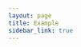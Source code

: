 ```yaml
---
layout: page
title: Example
sidebar_link: true
---
```




<div id="8411700b-5ee7-4603-8e7b-b67f76cf79cd" style="height: 525px; width: 100%;" class="plotly-graph-div"></div><script type="text/javascript">require(["plotly"], function(Plotly) { window.PLOTLYENV=window.PLOTLYENV || {};window.PLOTLYENV.BASE_URL="https://plot.ly";Plotly.newPlot("8411700b-5ee7-4603-8e7b-b67f76cf79cd", [{"mode": "markers", "name": "FEM Simulation", "x": [118.01073070740755, 118.95815580442314, 119.98057536852245, 120.99871244705375, 122.01607017874818, 123.03255947922767, 124.0482408996932, 125.06316516055733, 126.07738010926167, 127.09093066511541, 128.10385903599717, 129.11620490678726, 130.12800561302763, 131.139296300528, 132.15011007207676, 133.16047812235936, 134.1704298620979, 135.1799930323636, 136.18919380993216, 137.1980569044915, 138.20660564842333, 139.21486207983435, 140.2228470194264, 141.2305801417753, 142.23808004148393, 143.2453642946839, 144.2524495162689, 145.25935141323777, 146.26608483446233, 147.27266381718852, 148.2791016305322, 149.28541081620978, 150.291603226728, 151.29769006122504, 152.3036818991462, 153.30958873191352, 154.31541999273946, 155.32118458471749, 156.3268909073114, 157.3325468813565, 158.33815997267448, 159.34373721439093, 160.34928522804935, 161.3548102435896, 162.36031811827252, 163.3658143546102, 164.37130411736695, 165.37679224968522, 166.38228328839216, 167.38778147852923, 168.39329078715573, 169.39881491646744, 170.40435731626383, 171.40992119580696, 172.4155095351011, 173.4211250956282, 174.4267704305648, 175.43244789451043, 176.43815965275493, 177.44390769010673, 178.44969381930147, 179.4555196890235, 180.46138679154663, 181.46729647002326, 182.4732499254351, 183.47924822322562, 184.48529229962386, 185.49138296768388, 186.4975209230463, 187.50370674943812, 188.50994092392477, 189.51622382192542, 190.52255572200167, 191.5289368104301, 192.5353671855765, 193.5418468620663, 194.54837577477878, 195.55495378265508, 196.56158067234753, 197.56825616169638, 198.57497990306697, 199.58175148652947, 200.58857044290315, 201.5954362466701, 202.60234831875812, 203.60930602920354, 204.61630869970088, 205.6233556060372, 206.63044598042563, 207.63757901373552, 208.64475385762856, 209.6519696265982, 210.65922539992945, 211.6665202235654, 212.67385311190026, 213.68122304949426, 214.6886289927086, 215.69606987129322, 216.70354458986625, 217.71105202937133, 218.71859104844847, 219.72616048475612, 220.7337591562348, 221.7413858623146, 222.7490393850757, 223.7567184903574, 224.76442192881672, 225.77214843695074, 226.77989673806576, 227.7876655431452, 228.79545355198854, 229.8032594537152, 230.811081927809, 231.81891964484234, 232.82677126722896, 233.83463544994115, 234.84251084119725, 235.85039608311868, 236.85828981235946, 237.86619066070972, 238.87409725566903, 239.88200822100023, 240.88992217725755, 241.89783774228752, 242.9057535317149, 243.91366815940353, 244.9215802378943, 245.92948837883168, 246.93739119336263, 247.94528729252335, 248.95317528760734, 249.96105379051428, 250.96892141408952, 251.97677677243658, 252.984618481235, 253.9924451580155, 255.00025542245123, 256.0080478966143, 257.01582120523284, 258.02357397591186, 259.0313048394242, 260.0390124298404, 261.04669538479004, 262.0543523456461, 263.06198195771304, 264.0695828703982, 265.07715373738756, 266.08469321679644, 267.09219997132845, 268.09967266841096, 269.1071099803345, 270.11451058437825, 271.12187316292807, 272.12919640359314, 273.13647899931004, 274.14371964843974, 275.15091705486896, 276.15806992809166, 277.16517698328926, 278.172236941412, 279.1792485292487, 280.18621047949415, 281.19312153079755, 282.1999804278406, 283.2067859213708, 284.2135367682584, 285.2202317315341, 286.22686958043107, 287.233449090419, 288.2399690432353, 289.2464282269153, 290.2528254358096, 291.2591594706152, 292.26542913838193, 293.271633252539, 294.27777063289454, 295.2838401056523, 296.2898405034163, 297.2957706651914, 298.30162943638857, 299.3074156688193, 300.31312822069316, 301.31876595661356, 302.32432774756523, 303.3298124709079, 304.335219010364, 305.34054625600095, 306.3457931042165, 307.35095845772395, 308.3560412255302, 309.36104032291513, 310.3659546714075, 311.37078319876423, 312.37552483894507, 313.38017853207975, 314.3847432244498, 315.38921786845214, 316.3936014225716, 317.39789285134754, 318.402091125345, 319.4061952211201, 320.4102041211821, 321.4141168139656, 322.41793229378527, 323.4216495608097, 324.42526762101176, 325.42878548613555, 326.43220217367053, 327.4355167067882, 328.4387281143158, 329.4418354306967, 330.4448376959434, 331.4477339556078, 332.45052326071385, 333.4532046677371, 334.45577723856394, 335.45824004043095, 336.4605921458926, 337.4628326327765, 338.46496058413675, 339.4669750882103, 340.46887523837694, 341.4706601330983, 342.47232887591247, 343.4738805753329, 344.47531434484364, 345.4766293028408, 346.4778245725898, 347.4788992821783, 348.47985256447083, 349.4806835570643, 350.48139140224526, 351.4819752469372, 352.48243424266207, 353.48276754549187, 354.4829743160045, 355.48305371923556, 356.48300492464125, 357.4828271060449, 358.48251944159534, 359.4820811137236, 360.4815113090997, 361.48080921857735, 362.4799740371717, 363.47900496399114, 364.47790120221225, 365.4766619590257, 366.475286445594, 367.4737738770169, 368.4721234722777, 369.47033445420743, 370.4684060494393, 371.4663374883705, 372.4641280051175, 373.4617768374732, 374.4592832268732, 375.4566464183405, 376.45386566046466, 377.45094020534566, 378.44786930855815, 379.4446522291184, 380.44128822943736, 381.43777657527977, 382.43411653573713, 383.4303073831804, 384.4263483932226], "y": [-54.153329575617725, -113.08478374083572, -97.0217708223246, -85.24124347184272, -74.240062958212, -64.10731365954001, -54.78244437483958, -46.21473469152618, -38.35633716798745, -31.162332495055075, -24.5905127940959, -18.601193184840678, -13.157038125298154, -8.222901805707206, -3.7656814377794916, 0.24581766402944233, 3.841006221744434, 7.047625306610163, 9.891851694351686, 12.398395072895537, 14.590587823921192, 16.490468054134144, 18.118856465372605, 19.495427633461787, 20.63877616128433, 21.566478180428103, 22.295148584616797, 22.840494372677455, 23.21736441643046, 23.439795961785016, 23.521058124671022, 23.473692621415065, 23.309551958844356, 23.039835275044894, 22.67512201539353, 22.225403601924775, 21.70011324705037, 21.10815404428741, 20.457925457370415, 19.757348321642755, 19.013888458790664, 18.234578994464524, 17.426041472032225, 16.594505831518024, 15.74582933360273, 14.885514490437386, 14.018726066395232, 13.150307203849495, 12.28479472999949, 11.426433686264662, 10.579191131951939, 9.74676926282076, 8.932617878425852, 8.139946240732158, 7.3717343540821565, 6.630743700355933, 5.919527456121697, 5.240440220961781, 4.595647284627298, 3.9871334556015774, 3.4167114695343184, 2.8860300107700945, 2.3965813530588598, 1.9497086488523425, 1.5466128799585075, 1.1883594896474041, 0.8758847070707131, 0.6100015862369109, 0.3914057678578839, 0.22068097886840962, 0.09830428473822281, 0.02465110456363833, 0.0, 0.02453724762404074, 0.09836121318812724, 0.22148652219596618, 0.3938480538561125, 0.6153047493414474, 0.8856432609732914, 1.2045814290009247, 1.5717716187624342, 1.9868039004811098, 2.4492090933424633, 2.958461679462083, 3.5139825866700223, 4.115141851252578, 4.761261167773632, 5.4516163233097155, 6.185439530940001, 6.961921660024301, 7.780214372221567, 8.639432161060482, 9.538654311534694, 10.476926766671996, 11.453263920693269, 12.46665033390701, 13.51604236738974, 14.600369771232975, 15.718537163450744, 16.869425487719504, 18.051893384020502, 19.264778510859273, 20.506898808717125, 21.777053707718885, 23.074025287991756, 24.396579388895734, 25.74346666740396, 27.11342362059366, 28.505173554780352, 29.917427453469383, 31.34888511599013, 32.79823566181826, 34.26415857479128, 35.74532442730336, 37.24039563314795, 38.748027164510845, 40.26686723979803, 41.79555798042836, 43.332736040370946, 44.877033209859576, 46.427076988310816, 47.98149113874021, 49.53889621524153, 51.097910064364676, 52.657148310936094, 54.21522481873281, 55.77075212871552, 57.32234188528537, 58.86860523540469, 60.408153215303784, 61.939597118486915, 63.461548844639736, 64.972621239067, 66.47142840531262, 67.95658602291259, 69.42671162257382, 70.88042487754704, 72.31634785978675, 73.73310529750361, 75.1293247957135, 76.50363712721247, 77.85467636264613, 79.18108013144426, 80.48148980671894, 81.75455069282872, 82.99891219722616, 84.21322800572727, 85.39615623374834, 86.54635958502338, 87.66250548664696, 88.74326622936938, 89.78731909237409, 90.79334646133091, 91.76003594565339, 92.68608048171082, 93.57017843058917, 94.41103367895546, 95.20735572086353, 95.95785973768947, 96.66126667961903, 97.31630333551665, 97.9217024001286, 98.47620252270478, 98.97854838498476, 99.42749073430188, 99.82178644107805, 100.16019853602619, 100.44149625212735, 100.66445505924693, 100.82785669477197, 100.93048919396996, 100.97114690745616, 100.9486305322287, 100.8617471181543, 100.70931009438777, 100.4901392691733, 100.20306084603833, 99.84690742928441, 99.42051802358938, 98.92273803989606, 98.35241928984179, 97.70841998285393, 96.98960472244943, 96.19484449334334, 95.3230166551224, 94.37300493054708, 93.34369938657242, 92.23399642133712, 91.0427987479695, 89.76901537338007, 88.41156157749185, 86.96935888904885, 85.44133506504521, 83.82642406498198, 82.12356601887689, 80.33170720812605, 78.44980002961442, 76.4768029682617, 74.41168056344048, 72.2534033800898, 70.0009479743375, 67.65329685558173, 65.20943845828059, 62.66836709703072, 60.0290829407842, 57.29059196195874, 54.451905904924985, 51.51204225914917, 48.47002419592898, 45.32488054276963, 42.075645742839114, 38.721359808773535, 35.26106829231825, 31.6938222175624, 28.018678060010025, 24.234697705955753, 20.340948392204893, 16.336502673008972, 12.220438376099192, 7.991838555576566, 3.6497914483034597, -0.8066095658851375, -5.378266025297118, -10.066074391953672, -14.870926152334375, -19.79370782247014, -24.835301006034758, -29.996582437873823, -35.27842403019938, -40.68169291850621, -46.207251505816814, -51.85595750569313, -57.628663994479055, -63.52621945049242, -69.54946780149291, -75.69924846972296, -81.9763964194154, -88.38174219459287, -94.91611197166851, -101.58032760201984, -108.37520665464234, -115.30156245935999, -122.36020416252954, -129.55193674900386, -136.8775611103298, -144.3378740700539, -151.93366843743718, -159.66573304994938, -167.53485280780578, -175.54180872784104, -183.6873779789211, -191.97233392793908, -200.39744617745544, -208.9634806112958, -217.67119943632906, -226.52136121724286, -235.51472093081543, -244.65202998740142, -253.93403628719318, -263.36148425547367, -272.93511487611846, -282.6556657379895, -292.5238710763949, -302.540461799827, -312.7061655373906, -323.02170667596545], "type": "scatter", "uid": "4d3628c2-ccbc-11e8-9395-8c8590492a0e"}, {"mode": "lines", "name": "LLE simulation", "x": [116.05217514732824, 117.05853164158059, 118.06488813583293, 119.07124463008527, 120.07760112433762, 121.08395761858996, 122.09031411284231, 123.09667060709465, 124.103027101347, 125.10938359559933, 126.11574008985168, 127.12209658410403, 128.12845307835636, 129.1348095726087, 130.14116606686105, 131.1475225611134, 132.15387905536573, 133.16023554961808, 134.16659204387042, 135.17294853812277, 136.1793050323751, 137.18566152662746, 138.1920180208798, 139.19837451513214, 140.2047310093845, 141.21108750363683, 142.21744399788918, 143.22380049214152, 144.23015698639387, 145.2365134806462, 146.24286997489855, 147.2492264691509, 148.25558296340324, 149.2619394576556, 150.26829595190793, 151.27465244616027, 152.28100894041262, 153.28736543466496, 154.2937219289173, 155.30007842316965, 156.306434917422, 157.31279141167434, 158.31914790592668, 159.32550440017903, 160.33186089443137, 161.33821738868372, 162.34457388293606, 163.3509303771884, 164.35728687144075, 165.3636433656931, 166.36999985994544, 167.37635635419778, 168.38271284845013, 169.38906934270247, 170.39542583695481, 171.40178233120716, 172.4081388254595, 173.41449531971185, 174.4208518139642, 175.42720830821654, 176.43356480246888, 177.43992129672122, 178.44627779097357, 179.4526342852259, 180.45899077947826, 181.4653472737306, 182.47170376798294, 183.4780602622353, 184.48441675648763, 185.49077325073998, 186.49712974499232, 187.50348623924467, 188.509842733497, 189.51619922774935, 190.52255572200167, 191.528912216254, 192.53526871050636, 193.5416252047587, 194.54798169901105, 195.5543381932634, 196.56069468751573, 197.56705118176808, 198.57340767602042, 199.57976417027277, 200.5861206645251, 201.59247715877746, 202.5988336530298, 203.60519014728212, 204.6115466415345, 205.61790313578683, 206.62425963003915, 207.63061612429152, 208.63697261854387, 209.64332911279618, 210.64968560704855, 211.6560421013009, 212.6623985955532, 213.6687550898056, 214.67511158405793, 215.68146807831025, 216.68782457256262, 217.69418106681496, 218.70053756106728, 219.70689405531965, 220.713250549572, 221.7196070438243, 222.72596353807668, 223.73232003232903, 224.7386765265814, 225.74503302083372, 226.75138951508606, 227.75774600933838, 228.76410250359075, 229.7704589978431, 230.77681549209547, 231.78317198634778, 232.78952848060013, 233.79588497485244, 234.8022414691048, 235.80859796335716, 236.81495445760953, 237.82131095186185, 238.8276674461142, 239.8340239403665, 240.84038043461888, 241.84673692887122, 242.8530934231236, 243.8594499173759, 244.86580641162826, 245.87216290588054, 246.87851940013294, 247.8848758943853, 248.89123238863766, 249.89758888288998, 250.90394537714232, 251.9103018713946, 252.91665836564698, 253.92301485989933, 254.92937135415173, 255.935727848404, 256.94208434265636, 257.9484408369087, 258.95479733116105, 259.9611538254134, 260.9675103196658, 261.9738668139181, 262.9802233081704, 263.98657980242274, 264.9929362966751, 265.9992927909275, 267.00564928517986, 268.0120057794322, 269.0183622736845, 270.02471876793686, 271.0310752621892, 272.03743175644155, 273.0437882506939, 274.05014474494624, 275.05650123919855, 276.06285773345087, 277.06921422770324, 278.0755707219556, 279.0819272162079, 280.0882837104603, 281.0946402047126, 282.10099669896493, 283.1073531932173, 284.1137096874696, 285.120066181722, 286.12642267597437, 287.1327791702267, 288.139135664479, 289.1454921587314, 290.15184865298374, 291.15820514723606, 292.16456164148843, 293.17091813574075, 294.17727462999306, 295.18363112424544, 296.1899876184978, 297.1963441127501, 298.2027006070025, 299.2090571012548, 300.21541359550713, 301.2217700897595, 302.2281265840119, 303.2344830782642, 304.24083957251656, 305.2471960667689, 306.25355256102125, 307.25990905527357, 308.26626554952594, 309.27262204377826, 310.27897853803063, 311.28533503228294, 312.2916915265353, 313.29804802078763, 314.30440451504, 315.3107610092923, 316.31711750354464, 317.323473997797, 318.3298304920494, 319.3361869863017, 320.34254348055407, 321.3488999748064, 322.3552564690587, 323.3616129633111, 324.36796945756345, 325.37432595181576, 326.38068244606814, 327.38703894032045, 328.39339543457277, 329.39975192882514, 330.40610842307746, 331.4124649173298, 332.41882141158214, 333.4251779058345, 334.43153440008683, 335.4378908943392, 336.4442473885915, 337.4506038828439, 338.45696037709627, 339.4633168713486, 340.46967336560084, 341.47602985985327, 342.48238635410553, 343.48874284835796, 344.49509934261033, 345.5014558368626, 346.5078123311149, 347.5141688253673, 348.5205253196196, 349.5268818138721, 350.5332383081244, 351.53959480237666, 352.54595129662897, 353.55230779088134, 354.55866428513366, 355.56502077938603, 356.57137727363835, 357.5777337678907, 358.58409026214304, 359.5904467563954, 360.5968032506477, 361.60315974490004], "y": [-231.7346650922623, -175.9646379570328, -137.9068751461479, -113.08478374083576, -97.02177082232463, -85.24124347184272, -74.24006295821201, -64.10731365954001, -54.78244437483957, -46.21473469152618, -38.35633716798744, -31.16233249505509, -24.5905127940959, -18.60119318484068, -13.157038125298156, -8.222901805707208, -3.765681437779491, 0.24581766402944205, 3.841006221744434, 7.047625306610163, 9.891851694351686, 12.398395072895537, 14.590587823921194, 16.490468054134144, 18.118856465372602, 19.495427633461787, 20.63877616128433, 21.566478180428103, 22.2951485846168, 22.84049437267745, 23.21736441643046, 23.439795961785016, 23.521058124671022, 23.47369262141506, 23.309551958844352, 23.039835275044894, 22.67512201539353, 22.225403601924775, 21.70011324705037, 21.108154044287406, 20.45792545737042, 19.757348321642755, 19.013888458790667, 18.234578994464524, 17.426041472032225, 16.594505831518024, 15.745829333602728, 14.885514490437389, 14.018726066395232, 13.150307203849495, 12.284794729999488, 11.426433686264659, 10.579191131951939, 9.746769262820758, 8.932617878425852, 8.139946240732158, 7.3717343540821565, 6.630743700355934, 5.919527456121697, 5.240440220961781, 4.595647284627298, 3.987133455601578, 3.4167114695343184, 2.8860300107700945, 2.3965813530588598, 1.9497086488523425, 1.5466128799585075, 1.1883594896474043, 0.8758847070707131, 0.6100015862369109, 0.3914057678578839, 0.22068097886840954, 0.09830428473822281, 0.02465110456363833, -5.928983654524958e-19, 0.024537247624040737, 0.09836121318812724, 0.22148652219596615, 0.3938480538561124, 0.6153047493414475, 0.8856432609732913, 1.2045814290009247, 1.5717716187624342, 1.98680390048111, 2.4492090933424637, 2.9584616794620824, 3.5139825866700223, 4.115141851252577, 4.7612611677736325, 5.451616323309715, 6.185439530940001, 6.961921660024301, 7.780214372221567, 8.63943216106048, 9.538654311534694, 10.476926766671996, 11.453263920693269, 12.46665033390701, 13.51604236738974, 14.600369771232975, 15.718537163450744, 16.869425487719504, 18.051893384020502, 19.264778510859273, 20.506898808717125, 21.777053707718885, 23.074025287991752, 24.396579388895734, 25.743466667403958, 27.11342362059366, 28.505173554780352, 29.917427453469383, 31.34888511599013, 32.79823566181827, 34.26415857479128, 35.74532442730335, 37.240395633147955, 38.748027164510845, 40.26686723979803, 41.79555798042837, 43.332736040370946, 44.87703320985957, 46.427076988310816, 47.98149113874021, 49.53889621524153, 51.097910064364676, 52.6571483109361, 54.21522481873281, 55.77075212871552, 57.322341885285375, 58.86860523540468, 60.40815321530378, 61.93959711848694, 63.46154884463974, 64.97262123906698, 66.47142840531262, 67.95658602291259, 69.4267116225738, 70.88042487754703, 72.31634785978675, 73.73310529750361, 75.1293247957135, 76.50363712721247, 77.85467636264613, 79.18108013144428, 80.48148980671894, 81.75455069282872, 82.99891219722616, 84.21322800572729, 85.39615623374834, 86.54635958502338, 87.66250548664698, 88.74326622936938, 89.78731909237409, 90.79334646133091, 91.76003594565339, 92.68608048171082, 93.57017843058917, 94.41103367895546, 95.20735572086353, 95.95785973768947, 96.66126667961903, 97.31630333551665, 97.9217024001286, 98.47620252270478, 98.97854838498478, 99.42749073430188, 99.82178644107805, 100.16019853602619, 100.44149625212735, 100.6644550592469, 100.82785669477197, 100.93048919396996, 100.97114690745616, 100.9486305322287, 100.8617471181543, 100.70931009438777, 100.4901392691733, 100.20306084603833, 99.84690742928441, 99.42051802358938, 98.92273803989607, 98.35241928984179, 97.70841998285393, 96.98960472244943, 96.19484449334334, 95.3230166551224, 94.37300493054705, 93.34369938657241, 92.23399642133715, 91.0427987479695, 89.76901537338007, 88.41156157749185, 86.96935888904885, 85.44133506504521, 83.82642406498196, 82.12356601887689, 80.33170720812606, 78.44980002961442, 76.47680296826167, 74.4116805634405, 72.25340338008978, 70.0009479743375, 67.65329685558173, 65.20943845828059, 62.66836709703072, 60.0290829407842, 57.29059196195875, 54.451905904924985, 51.51204225914918, 48.47002419592897, 45.32488054276963, 42.075645742839114, 38.72135980877352, 35.26106829231825, 31.6938222175624, 28.01867806001002, 24.23469770595575, 20.34094839220489, 16.33650267300897, 12.220438376099194, 7.991838555576566, 3.6497914483034606, -0.8066095658851373, -5.378266025297116, -10.066074391953672, -14.870926152334379, -19.793707822470132, -24.835301006034758, -29.996582437873823, -35.278424030199375, -40.68169291850621, -46.207251505816814, -51.855957505693134, -57.62866399447904, -63.52621945049242, -69.54946780149291, -75.69924846972296, -81.9763964194154, -88.38174219459287, -94.91611197166849, -101.58032760201986, -108.37520665464234, -115.30156245936, -122.36020416252957], "type": "scatter", "uid": "4d375ff8-ccbc-11e8-ba44-8c8590492a0e"}, {"line": {"dash": "dash", "width": 2}, "name": "Fit", "x": [118.95815580442314, 119.98057536852245, 120.99871244705375, 122.01607017874818, 123.03255947922767, 124.0482408996932, 125.06316516055733, 126.07738010926167, 127.09093066511541, 128.10385903599717, 129.11620490678726, 130.12800561302763, 131.139296300528, 132.15011007207676, 133.16047812235936, 134.1704298620979, 135.1799930323636, 136.18919380993216, 137.1980569044915, 138.20660564842333, 139.21486207983435, 140.2228470194264, 141.2305801417753, 142.23808004148393, 143.2453642946839, 144.2524495162689, 145.25935141323777, 146.26608483446233, 147.27266381718852, 148.2791016305322, 149.28541081620978, 150.291603226728, 151.29769006122504, 152.3036818991462, 153.30958873191352, 154.31541999273946, 155.32118458471749, 156.3268909073114, 157.3325468813565, 158.33815997267448, 159.34373721439093, 160.34928522804935, 161.3548102435896, 162.36031811827252, 163.3658143546102, 164.37130411736695, 165.37679224968522, 166.38228328839216, 167.38778147852923, 168.39329078715573, 169.39881491646744, 170.40435731626383, 171.40992119580696, 172.4155095351011, 173.4211250956282, 174.4267704305648, 175.43244789451043, 176.43815965275493, 177.44390769010673, 178.44969381930147, 179.4555196890235, 180.46138679154663, 181.46729647002326, 182.4732499254351, 183.47924822322562, 184.48529229962386, 185.49138296768388, 186.4975209230463, 187.50370674943812, 188.50994092392477, 189.51622382192542, 190.52255572200167, 191.5289368104301, 192.5353671855765, 193.5418468620663, 194.54837577477878, 195.55495378265508, 196.56158067234753, 197.56825616169638, 198.57497990306697, 199.58175148652947, 200.58857044290315, 201.5954362466701, 202.60234831875812, 203.60930602920354, 204.61630869970088, 205.6233556060372, 206.63044598042563, 207.63757901373552, 208.64475385762856, 209.6519696265982, 210.65922539992945, 211.6665202235654, 212.67385311190026, 213.68122304949426, 214.6886289927086, 215.69606987129322, 216.70354458986625, 217.71105202937133, 218.71859104844847, 219.72616048475612, 220.7337591562348, 221.7413858623146, 222.7490393850757, 223.7567184903574, 224.76442192881672, 225.77214843695074, 226.77989673806576, 227.7876655431452, 228.79545355198854, 229.8032594537152, 230.811081927809, 231.81891964484234, 232.82677126722896, 233.83463544994115, 234.84251084119725, 235.85039608311868, 236.85828981235946, 237.86619066070972, 238.87409725566903, 239.88200822100023, 240.88992217725755, 241.89783774228752, 242.9057535317149, 243.91366815940353, 244.9215802378943, 245.92948837883168, 246.93739119336263, 247.94528729252335, 248.95317528760734, 249.96105379051428, 250.96892141408952, 251.97677677243658, 252.984618481235, 253.9924451580155, 255.00025542245123, 256.0080478966143, 257.01582120523284, 258.02357397591186, 259.0313048394242, 260.0390124298404, 261.04669538479004, 262.0543523456461, 263.06198195771304, 264.0695828703982, 265.07715373738756, 266.08469321679644, 267.09219997132845, 268.09967266841096, 269.1071099803345, 270.11451058437825, 271.12187316292807, 272.12919640359314, 273.13647899931004, 274.14371964843974, 275.15091705486896, 276.15806992809166, 277.16517698328926, 278.172236941412, 279.1792485292487, 280.18621047949415, 281.19312153079755, 282.1999804278406, 283.2067859213708, 284.2135367682584, 285.2202317315341, 286.22686958043107, 287.233449090419, 288.2399690432353, 289.2464282269153, 290.2528254358096, 291.2591594706152, 292.26542913838193, 293.271633252539, 294.27777063289454, 295.2838401056523, 296.2898405034163, 297.2957706651914, 298.30162943638857, 299.3074156688193, 300.31312822069316, 301.31876595661356, 302.32432774756523, 303.3298124709079, 304.335219010364, 305.34054625600095, 306.3457931042165, 307.35095845772395, 308.3560412255302, 309.36104032291513, 310.3659546714075, 311.37078319876423, 312.37552483894507, 313.38017853207975, 314.3847432244498, 315.38921786845214, 316.3936014225716, 317.39789285134754, 318.402091125345, 319.4061952211201, 320.4102041211821, 321.4141168139656, 322.41793229378527, 323.4216495608097, 324.42526762101176, 325.42878548613555, 326.43220217367053, 327.4355167067882, 328.4387281143158, 329.4418354306967, 330.4448376959434, 331.4477339556078, 332.45052326071385, 333.4532046677371, 334.45577723856394, 335.45824004043095, 336.4605921458926, 337.4628326327765, 338.46496058413675, 339.4669750882103, 340.46887523837694, 341.4706601330983, 342.47232887591247, 343.4738805753329, 344.47531434484364, 345.4766293028408, 346.4778245725898, 347.4788992821783, 348.47985256447083, 349.4806835570643, 350.48139140224526, 351.4819752469372, 352.48243424266207, 353.48276754549187, 354.4829743160045, 355.48305371923556, 356.48300492464125, 357.4828271060449, 358.48251944159534, 359.4820811137236, 360.4815113090997, 361.48080921857735, 362.4799740371717, 363.47900496399114, 364.47790120221225, 365.4766619590257, 366.475286445594, 367.4737738770169, 368.4721234722777, 369.47033445420743, 370.4684060494393, 371.4663374883705], "y": [-113.08478374083576, -97.02177082232463, -85.24124347184272, -74.24006295821201, -64.10731365954001, -54.78244437483957, -46.21473469152618, -38.35633716798744, -31.16233249505509, -24.5905127940959, -18.60119318484068, -13.157038125298156, -8.222901805707208, -3.765681437779491, 0.24581766402944205, 3.841006221744434, 7.047625306610163, 9.891851694351686, 12.398395072895537, 14.590587823921194, 16.490468054134144, 18.118856465372602, 19.495427633461787, 20.63877616128433, 21.566478180428103, 22.2951485846168, 22.84049437267745, 23.21736441643046, 23.439795961785016, 23.521058124671022, 23.47369262141506, 23.309551958844352, 23.039835275044894, 22.67512201539353, 22.225403601924775, 21.70011324705037, 21.108154044287406, 20.45792545737042, 19.757348321642755, 19.013888458790667, 18.234578994464524, 17.426041472032225, 16.594505831518024, 15.745829333602728, 14.885514490437389, 14.018726066395232, 13.150307203849495, 12.284794729999488, 11.426433686264659, 10.579191131951939, 9.746769262820758, 8.932617878425852, 8.139946240732158, 7.3717343540821565, 6.630743700355934, 5.919527456121697, 5.240440220961781, 4.595647284627298, 3.987133455601578, 3.4167114695343184, 2.8860300107700945, 2.3965813530588598, 1.9497086488523425, 1.5466128799585075, 1.1883594896474043, 0.8758847070707131, 0.6100015862369109, 0.3914057678578839, 0.22068097886840954, 0.09830428473822281, 0.02465110456363833, -5.928983654524958e-19, 0.024537247624040737, 0.09836121318812724, 0.22148652219596615, 0.3938480538561124, 0.6153047493414475, 0.8856432609732913, 1.2045814290009247, 1.5717716187624342, 1.98680390048111, 2.4492090933424637, 2.9584616794620824, 3.5139825866700223, 4.115141851252577, 4.7612611677736325, 5.451616323309715, 6.185439530940001, 6.961921660024301, 7.780214372221567, 8.63943216106048, 9.538654311534694, 10.476926766671996, 11.453263920693269, 12.46665033390701, 13.51604236738974, 14.600369771232975, 15.718537163450744, 16.869425487719504, 18.051893384020502, 19.264778510859273, 20.506898808717125, 21.777053707718885, 23.074025287991752, 24.396579388895734, 25.743466667403958, 27.11342362059366, 28.505173554780352, 29.917427453469383, 31.34888511599013, 32.79823566181827, 34.26415857479128, 35.74532442730335, 37.240395633147955, 38.748027164510845, 40.26686723979803, 41.79555798042837, 43.332736040370946, 44.87703320985957, 46.427076988310816, 47.98149113874021, 49.53889621524153, 51.097910064364676, 52.6571483109361, 54.21522481873281, 55.77075212871552, 57.322341885285375, 58.86860523540468, 60.40815321530378, 61.93959711848694, 63.46154884463974, 64.97262123906698, 66.47142840531262, 67.95658602291259, 69.4267116225738, 70.88042487754703, 72.31634785978675, 73.73310529750361, 75.1293247957135, 76.50363712721247, 77.85467636264613, 79.18108013144428, 80.48148980671894, 81.75455069282872, 82.99891219722616, 84.21322800572729, 85.39615623374834, 86.54635958502338, 87.66250548664698, 88.74326622936938, 89.78731909237409, 90.79334646133091, 91.76003594565339, 92.68608048171082, 93.57017843058917, 94.41103367895546, 95.20735572086353, 95.95785973768947, 96.66126667961903, 97.31630333551665, 97.9217024001286, 98.47620252270478, 98.97854838498478, 99.42749073430188, 99.82178644107805, 100.16019853602619, 100.44149625212735, 100.6644550592469, 100.82785669477197, 100.93048919396996, 100.97114690745616, 100.9486305322287, 100.8617471181543, 100.70931009438777, 100.4901392691733, 100.20306084603833, 99.84690742928441, 99.42051802358938, 98.92273803989607, 98.35241928984179, 97.70841998285393, 96.98960472244943, 96.19484449334334, 95.3230166551224, 94.37300493054705, 93.34369938657241, 92.23399642133715, 91.0427987479695, 89.76901537338007, 88.41156157749185, 86.96935888904885, 85.44133506504521, 83.82642406498196, 82.12356601887689, 80.33170720812606, 78.44980002961442, 76.47680296826167, 74.4116805634405, 72.25340338008978, 70.0009479743375, 67.65329685558173, 65.20943845828059, 62.66836709703072, 60.0290829407842, 57.29059196195875, 54.451905904924985, 51.51204225914918, 48.47002419592897, 45.32488054276963, 42.075645742839114, 38.72135980877352, 35.26106829231825, 31.6938222175624, 28.01867806001002, 24.23469770595575, 20.34094839220489, 16.33650267300897, 12.220438376099194, 7.991838555576566, 3.6497914483034606, -0.8066095658851373, -5.378266025297116, -10.066074391953672, -14.870926152334379, -19.793707822470132, -24.835301006034758, -29.996582437873823, -35.278424030199375, -40.68169291850621, -46.207251505816814, -51.855957505693134, -57.62866399447904, -63.52621945049242, -69.54946780149291, -75.69924846972296, -81.9763964194154, -88.38174219459287, -94.91611197166849, -101.58032760201986, -108.37520665464234, -115.30156245936, -122.36020416252957, -129.55193674900383, -136.8775611103298, -144.3378740700539, -151.93366843743715, -159.66573304994938, -167.53485280780578, -175.54180872784104, -183.6873779789211, -191.97233392793908, -200.39744617745544], "type": "scatter", "uid": "4d37628c-ccbc-11e8-bf8b-8c8590492a0e"}], {"xaxis": {"title": "Frequency (THz)"}, "yaxis": {"title": "D<sub>int</sub> (GHz)"}}, {"showLink": true, "linkText": "Export to plot.ly"})});</script>